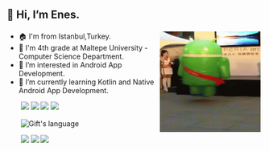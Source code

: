 ## 👋 Hi, I’m Enes.  <p> <img align="right" src="https://github.com/enesdurak/enesdurak/blob/main/dancing-mascot-android.gif" width="200" height="200" /> </p>

- 🏠 I'm from Istanbul,Turkey.
- :school: I'm 4th grade at Maltepe University - Computer Science Department.                                                                               
- 👀 I’m interested in Android App Development.
- 🌱 I’m currently learning Kotlin and Native Android App Development.

&nbsp;&nbsp;&nbsp;&nbsp;&nbsp;&nbsp;&nbsp;<img height=50 src="https://cdn.jsdelivr.net/gh/devicons/devicon/icons/android/android-original-wordmark.svg"/> <img height=50 src="https://cdn.jsdelivr.net/gh/devicons/devicon/icons/androidstudio/androidstudio-original-wordmark.svg"/> <img height=50 src="https://cdn.jsdelivr.net/gh/devicons/devicon/icons/kotlin/kotlin-original-wordmark.svg"/> <img height=50 src="https://cdn.jsdelivr.net/gh/devicons/devicon/icons/java/java-original-wordmark.svg"/>     

&nbsp;&nbsp;&nbsp;&nbsp;&nbsp;&nbsp;&nbsp;<img align="center" src="https://github-readme-stats.vercel.app/api/top-langs?username=menesdurak&langs_count=10&show_icons=true&locale=en&layout=compact&theme=light" alt="Gift's language" height="150px"  width="400px"/>

&nbsp;&nbsp;&nbsp;&nbsp;&nbsp;&nbsp;&nbsp;[![](https://img.shields.io/badge/linkedin-%230077B5.svg?style=for-the-badge&logo=linkedin)](https://www.linkedin.com/in/menesdurak/) [![](https://img.shields.io/badge/Medium-12100E?style=for-the-badge&logo=medium&logoColor=white)](https://medium.com/@menesdurak) [![](https://img.shields.io/badge/twitter-%230077B5.svg?style=for-the-badge&logo=twitter)](https://twitter.com/menesdurak)         
                            
